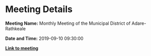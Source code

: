 # Meeting Details

**Meeting Name:** Monthly Meeting of the Municipal District of Adare-Rathkeale

**Date and Time:** 2019-09-10 09:30:00

**<a href="https://www.limerick.ie/council/whats-on/monthly-meeting-municipal-district-adare-rathkeale-49" target="_blank">Link to meeting</a>**
